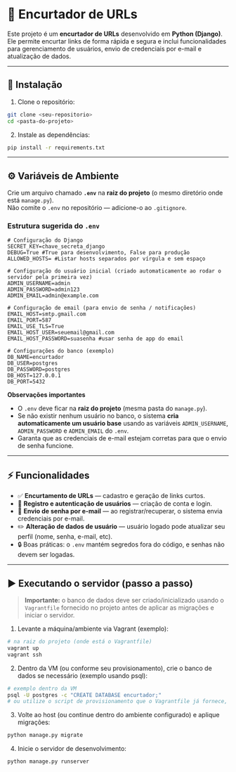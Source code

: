 # 🔗 Encurtador de URLs

Este projeto é um **encurtador de URLs** desenvolvido em **Python (Django)**.  
Ele permite encurtar links de forma rápida e segura e inclui funcionalidades para gerenciamento de usuários, envio de credenciais por e-mail e atualização de dados.

---

## 🚀 Instalação

1. Clone o repositório:

~~~bash
git clone <seu-repositorio>
cd <pasta-do-projeto>
~~~

2. Instale as dependências:

~~~bash
pip install -r requirements.txt
~~~

---

## ⚙️ Variáveis de Ambiente

Crie um arquivo chamado **`.env`** na **raiz do projeto** (o mesmo diretório onde está `manage.py`).  
Não comite o `.env` no repositório — adicione-o ao `.gitignore`.

### Estrutura sugerida do `.env`

~~~env
# Configuração do Django
SECRET_KEY=chave_secreta_django
DEBUG=True #True para desenvolvimento, False para produção
ALLOWED_HOSTS= #Listar hosts separados por vírgula e sem espaço

# Configuração do usuário inicial (criado automaticamente ao rodar o servidor pela primeira vez)
ADMIN_USERNAME=admin
ADMIN_PASSWORD=admin123
ADMIN_EMAIL=admin@example.com

# Configuração de email (para envio de senha / notificações)
EMAIL_HOST=smtp.gmail.com
EMAIL_PORT=587
EMAIL_USE_TLS=True
EMAIL_HOST_USER=seuemail@gmail.com
EMAIL_HOST_PASSWORD=suasenha #usar senha de app do email

# Configurações do banco (exemplo)
DB_NAME=encurtador
DB_USER=postgres
DB_PASSWORD=postgres
DB_HOST=127.0.0.1
DB_PORT=5432
~~~

**Observações importantes**
- O `.env` deve ficar na **raiz do projeto** (mesma pasta do `manage.py`).
- Se não existir nenhum usuário no banco, o sistema **cria automaticamente um usuário base** usando as variáveis `ADMIN_USERNAME`, `ADMIN_PASSWORD` e `ADMIN_EMAIL` do `.env`.
- Garanta que as credenciais de e-mail estejam corretas para que o envio de senha funcione.

---

## ⚡ Funcionalidades

- ✅ **Encurtamento de URLs** — cadastro e geração de links curtos.
- 👤 **Registro e autenticação de usuários** — criação de conta e login.
- 📩 **Envio de senha por e-mail** — ao registrar/recuperar, o sistema envia credenciais por e-mail.
- ✏️ **Alteração de dados de usuário** — usuário logado pode atualizar seu perfil (nome, senha, e-mail, etc).
- 🔒 Boas práticas: o `.env` mantém segredos fora do código, e senhas não devem ser logadas.

---

## ▶️ Executando o servidor (passo a passo)

> **Importante:** o banco de dados deve ser criado/inicializado usando o `Vagrantfile` fornecido no projeto antes de aplicar as migrações e iniciar o servidor.

1. Levante a máquina/ambiente via Vagrant (exemplo):

~~~bash
# na raiz do projeto (onde está o Vagrantfile)
vagrant up
vagrant ssh
~~~

2. Dentro da VM (ou conforme seu provisionamento), crie o banco de dados se necessário (exemplo usando psql):

~~~bash
# exemplo dentro da VM
psql -U postgres -c "CREATE DATABASE encurtador;"
# ou utilize o script de provisionamento que o Vagrantfile já fornece, se houver
~~~

3. Volte ao host (ou continue dentro do ambiente configurado) e aplique migrações:

~~~bash
python manage.py migrate
~~~

4. Inicie o servidor de desenvolvimento:
~~~bash
python manage.py runserver
~~~

